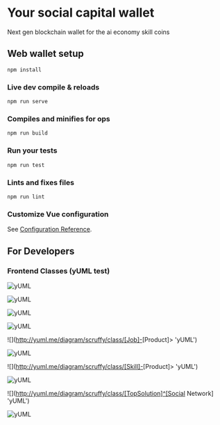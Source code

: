 # Your social capital wallet

Next gen blockchain wallet for the ai economy skill coins

## Web wallet setup

```
npm install
```

### Live dev compile & reloads

```
npm run serve
```

### Compiles and minifies for ops

```
npm run build
```

### Run your tests

```
npm run test
```

### Lints and fixes files

```
npm run lint
```

### Customize Vue configuration

See [Configuration Reference](https://cli.vuejs.org/config/).

## For Developers

### Frontend Classes (yUML test)

![](http://yuml.me/diagram/scruffy/class/[User]<>1-projects0.._>[Job] 'yUML')

![](http://yuml.me/diagram/scruffy/class/[User]<>1-services0.._>[Skill] 'yUML')

![](http://yuml.me/diagram/scruffy/class/[Job]++*-*>[Task] 'yUML')

![](http://yuml.me/diagram/scruffy/class/[Job]-1>[TopSolution] 'yUML')

![](<http://yuml.me/diagram/scruffy/class/[Job]->[Product]> 'yUML')

![](http://yuml.me/diagram/scruffy/class/[Skill]-1>[Task] 'yUML')

![](<http://yuml.me/diagram/scruffy/class/[Skill]->[Product]> 'yUML')

![](http://yuml.me/diagram/scruffy/class/[InterestTag]<->[Product] 'yUML')

![](http://yuml.me/diagram/scruffy/class/[TopSolution]^[Social Network] 'yUML')

![](http://yuml.me/diagram/scruffy/class/[TopSolution]^[Public] 'yUML')
